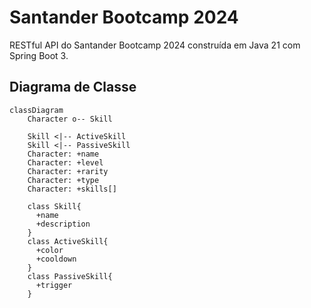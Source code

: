 # Santander Bootcamp 2024
RESTful API do Santander Bootcamp 2024 construída em Java 21 com Spring Boot 3.
## Diagrama de Classe

```mermaid
classDiagram
    Character o-- Skill
    
    Skill <|-- ActiveSkill
    Skill <|-- PassiveSkill
    Character: +name
    Character: +level
    Character: +rarity
    Character: +type
    Character: +skills[]
    
    class Skill{
      +name
      +description
    }
    class ActiveSkill{
      +color
      +cooldown
    }
    class PassiveSkill{
      +trigger
    }
 ```
